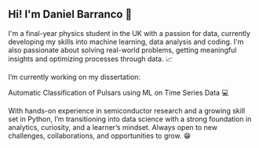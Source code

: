 ## Hi! I'm Daniel Barranco 🚀


I'm a final-year physics student in the UK with a passion for data, currently developing my skills into machine learning, data analysis and coding. I'm also passionate about solving real-world problems, getting meaningful insights and optimizing processes through data. 📈


I’m currently working on my dissertation: 

Automatic Classification of Pulsars using ML on Time Series Data 💻


With hands-on experience in semiconductor research and a growing skill set in Python, I’m transitioning into data science with a strong foundation in analytics, curiosity, and a learner’s mindset. Always open to new challenges, collaborations, and opportunities to grow. 😁
